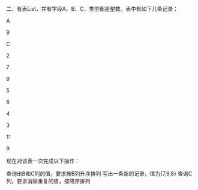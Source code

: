 二、有表List，并有字段A、B、C，类型都是整数。表中有如下几条记录：

A

B

C

2

7

9

5

6

4

3

11

9

现在对该表一次完成以下操作：

查询出B和C列的值，要求按B列升序排列
写出一条新的记录，值为{7,9,8}
查询C列，要求消除重复的值，按降序排列